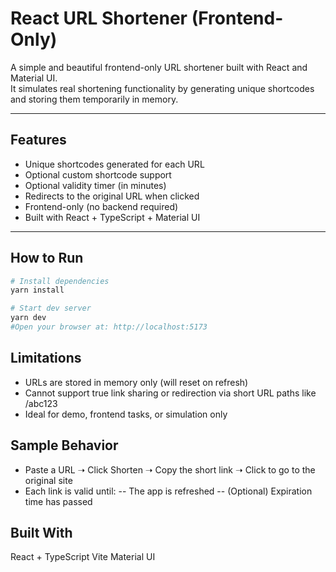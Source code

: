 # React URL Shortener (Frontend-Only)

A simple and beautiful frontend-only URL shortener built with React and Material UI.  
It simulates real shortening functionality by generating unique shortcodes and storing them temporarily in memory.

---

## Features

- Unique shortcodes generated for each URL
- Optional custom shortcode support
- Optional validity timer (in minutes)
- Redirects to the original URL when clicked
- Frontend-only (no backend required)
- Built with React + TypeScript + Material UI

---

## How to Run

```bash
# Install dependencies
yarn install

# Start dev server
yarn dev
#Open your browser at: http://localhost:5173
```

## Limitations
- URLs are stored in memory only (will reset on refresh)
- Cannot support true link sharing or redirection via short URL paths like /abc123
- Ideal for demo, frontend tasks, or simulation only

## Sample Behavior
- Paste a URL ➝ Click Shorten ➝ Copy the short link ➝ Click to go to the original site
- Each link is valid until:
-- The app is refreshed
-- (Optional) Expiration time has passed

## Built With
React + TypeScript
Vite
Material UI
